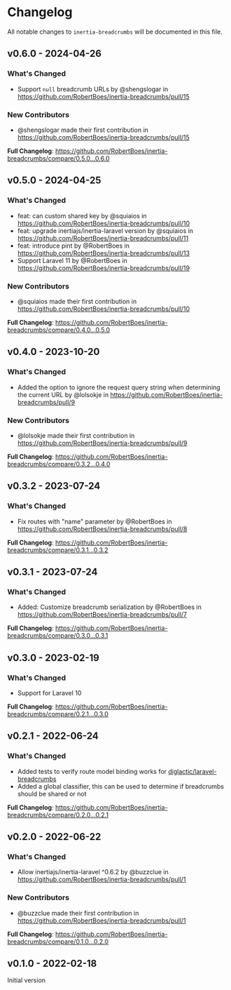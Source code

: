 # Changelog

All notable changes to `inertia-breadcrumbs` will be documented in this file.

## v0.6.0 - 2024-04-26

### What's Changed

* Support `null` breadcrumb URLs by @shengslogar in https://github.com/RobertBoes/inertia-breadcrumbs/pull/15

### New Contributors

* @shengslogar made their first contribution in https://github.com/RobertBoes/inertia-breadcrumbs/pull/15

**Full Changelog**: https://github.com/RobertBoes/inertia-breadcrumbs/compare/0.5.0...0.6.0

## v0.5.0 - 2024-04-25

### What's Changed

* feat: can custom shared key by @squiaios in https://github.com/RobertBoes/inertia-breadcrumbs/pull/10
* feat: upgrade inertiajs/inertia-laravel version by @squiaios in https://github.com/RobertBoes/inertia-breadcrumbs/pull/11
* feat: introduce pint by @RobertBoes in https://github.com/RobertBoes/inertia-breadcrumbs/pull/13
* Support Laravel 11 by @RobertBoes in https://github.com/RobertBoes/inertia-breadcrumbs/pull/19

### New Contributors

* @squiaios made their first contribution in https://github.com/RobertBoes/inertia-breadcrumbs/pull/10

**Full Changelog**: https://github.com/RobertBoes/inertia-breadcrumbs/compare/0.4.0...0.5.0

## v0.4.0 - 2023-10-20

### What's Changed

- Added the option to ignore the request query string when determining the current URL by @lolsokje in https://github.com/RobertBoes/inertia-breadcrumbs/pull/9

### New Contributors

- @lolsokje made their first contribution in https://github.com/RobertBoes/inertia-breadcrumbs/pull/9

**Full Changelog**: https://github.com/RobertBoes/inertia-breadcrumbs/compare/0.3.2...0.4.0

## v0.3.2 - 2023-07-24

### What's Changed

- Fix routes with "name" parameter by @RobertBoes in https://github.com/RobertBoes/inertia-breadcrumbs/pull/8

**Full Changelog**: https://github.com/RobertBoes/inertia-breadcrumbs/compare/0.3.1...0.3.2

## v0.3.1 - 2023-07-24

### What's Changed

- Added: Customize breadcrumb serialization by @RobertBoes in https://github.com/RobertBoes/inertia-breadcrumbs/pull/7

**Full Changelog**: https://github.com/RobertBoes/inertia-breadcrumbs/compare/0.3.0...0.3.1

## v0.3.0 - 2023-02-19

### What's Changed

- Support for Laravel 10

**Full Changelog**: https://github.com/RobertBoes/inertia-breadcrumbs/compare/0.2.1...0.3.0

## v0.2.1 - 2022-06-24

### What's Changed

- Added tests to verify route model binding works for [diglactic/laravel-breadcrumbs](https://github.com/diglactic/laravel-breadcrumbs)
- Added a global classifier, this can be used to determine if breadcrumbs should be shared or not

**Full Changelog**: https://github.com/RobertBoes/inertia-breadcrumbs/compare/0.2.0...0.2.1

## v0.2.0 - 2022-06-22

### What's Changed

- Allow inertiajs/inertia-laravel ^0.6.2 by @buzzclue in https://github.com/RobertBoes/inertia-breadcrumbs/pull/1

### New Contributors

- @buzzclue made their first contribution in https://github.com/RobertBoes/inertia-breadcrumbs/pull/1

**Full Changelog**: https://github.com/RobertBoes/inertia-breadcrumbs/compare/0.1.0...0.2.0

## v0.1.0 - 2022-02-18

Initial version
